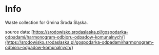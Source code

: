 # Info

Waste collection for Gmina Środa Śląska.

source data: [https://srodowisko.srodaslaska.pl/gospodarka-odpadami/harmonogram-odbioru-odpadow-komunalnych/](https://srodowisko.srodaslaska.pl/gospodarka-odpadami/harmonogram-odbioru-odpadow-komunalnych/)
